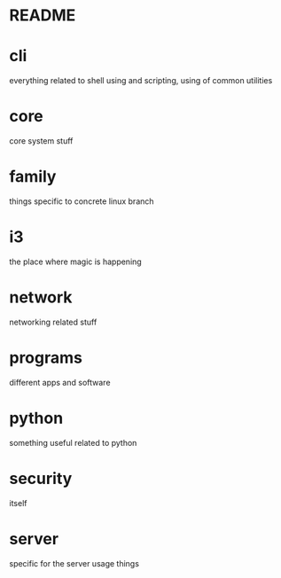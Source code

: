 README
======
# cli
everything related to shell using and scripting, using of common utilities

# core
core system stuff

# family
things specific to concrete linux branch

# i3
the place where magic is happening

# network
networking related stuff

# programs
different apps and software

# python
something useful related to python

# security
itself

# server
specific for the server usage things
